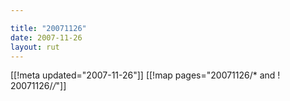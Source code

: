 ```yaml
---

title: "20071126"
date: 2007-11-26
layout: rut
---
```


[[!meta updated="2007-11-26"]]
[[!map pages="20071126/* and ! 20071126/*/*"]]
